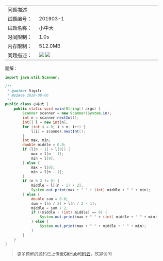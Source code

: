 <table width="1265">
    <col width="219.00" />
    <col width="1046" />
    <tr>
        <td colspan="2">问题描述</td>
    </tr>
    <tr>
        <td>试题编号：</td>
        <td align=left>
201903-1
        </td>
    </tr>
    <tr>
        <td>试题名称：</td>
        <td align=left>
小中大
        </td>
    </tr>
    <tr>
        <td>时间限制：</td>
        <td align=left>1.0s</td>
    </tr>
    <tr>
        <td>内存限制：</td>
        <td align=left>512.0MB</td>
    </tr>
    <tr>
        <td>问题描述：</td>
        <td align=left>
        <img src="https://gitee.com/eternidad33/picbed/raw/master/img/day0_%E9%A0%81%E9%9D%A2_01.png"/>
        <img src="https://gitee.com/eternidad33/picbed/raw/master/img/day0_%E9%A0%81%E9%9D%A2_02.png"/>
        </td>
    </tr>
</table>

题解：

```java
import java.util.Scanner;

/**
 * @author Vigilr
 * @since 2020-08-06
 */
public class 小中大 {
    public static void main(String[] args) {
        Scanner scanner = new Scanner(System.in);
        int n = scanner.nextInt();
        int[] l = new int[n];
        for (int i = 0; i < n; i++) {
            l[i] = scanner.nextInt();
        }
        int max, min;
        double middle = 0.0;
        if (l[n - 1] > l[0]) {
            max = l[n - 1];
            min = l[0];
        } else {
            max = l[0];
            min = l[n - 1];
        }
        if (n % 2 != 0) {
            middle = l[(n - 1) / 2];
            System.out.print(max + " " + (int) middle + " " + min);
        } else {
            double sum = 0.0;
            sum = l[n / 2] + l[n / 2 - 1];
            middle = sum / 2;
            if ((middle - (int) middle) == 0) {
                System.out.print(max + " " + (int) middle + " " + min);
            } else {
                System.out.print(max + " " + middle + " " + min);
            }
        }
    }
}
```

> 更多题解的源码已上传至[GitHub](https://github.com/eternidad33/csp)和[码云](https://gitee.com/eternidad33/csp)，欢迎访问

